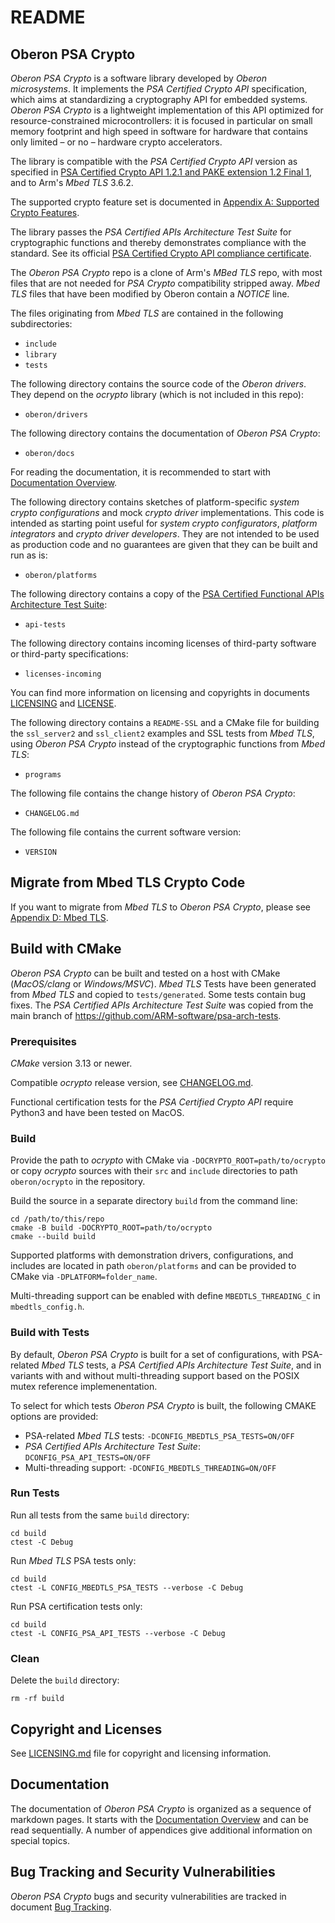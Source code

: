 # README

## Oberon PSA Crypto

_Oberon PSA Crypto_ is a software library developed by _Oberon microsystems_.
It implements the _PSA Certified Crypto API_ specification, which aims at
standardizing a cryptography API for embedded systems. _Oberon PSA Crypto_
is a lightweight implementation of this API optimized for resource-constrained
microcontrollers: it is focused in particular on small memory footprint and
high speed in software for hardware that contains only limited – or no –
hardware crypto accelerators.

The library is compatible with the _PSA Certified Crypto API_ version as
specified in
[PSA Certified Crypto API 1.2.1 and PAKE extension 1.2 Final 1](https://arm-software.github.io/psa-api/crypto/),
and to Arm's _Mbed TLS_ 3.6.2.

The supported crypto feature set is documented in
[Appendix A: Supported Crypto Features](oberon/docs/Appendix_A_Supported_Crypto_Features.md).

The library passes the _PSA Certified APIs Architecture Test Suite_ for
cryptographic functions and thereby demonstrates compliance with the standard.
See its official
[PSA Certified Crypto API compliance certificate](https://www.psacertified.org/products/oberon-psa-crypto/).

The _Oberon PSA Crypto_ repo is a clone of Arm's _MBed TLS_ repo, with most
files that are not needed for _PSA Crypto_ compatibility stripped away.
_Mbed TLS_ files that have been modified by Oberon contain a _NOTICE_ line.

The files originating from _Mbed TLS_ are contained in the following
subdirectories:

- `include`
- `library`
- `tests`

The following directory contains the source code of the _Oberon drivers_.
They depend on the _ocrypto_ library (which is not included in this repo):

- `oberon/drivers`

The following directory contains the documentation of _Oberon PSA Crypto_:

- `oberon/docs`

For reading the documentation, it is recommended to start with
[Documentation Overview](oberon/docs/Documentation_Overview.md).

The following directory contains sketches of platform-specific _system crypto
configurations_ and mock _crypto driver_ implementations. This code is intended
as starting point useful for _system crypto configurators_, _platform
integrators_ and _crypto driver developers_. They are not intended to be used as
production code and no guarantees are given that they can be built and run as is:

- `oberon/platforms`

The following directory contains a copy of the
[PSA Certified Functional APIs Architecture Test Suite](https://github.com/ARM-software/psa-arch-tests/tree/main/api-tests):

- `api-tests`

The following directory contains incoming licenses of third-party software or
third-party specifications:

- `licenses-incoming`

You can find more information on licensing and copyrights in documents
[LICENSING](LICENSING.md) and [LICENSE](LICENSE).

The following directory contains a `README-SSL` and a CMake file for building the
`ssl_server2` and `ssl_client2` examples and SSL tests from _Mbed TLS_, using
_Oberon PSA Crypto_ instead of the cryptographic functions from _Mbed TLS_:

- `programs`

The following file contains the change history of _Oberon PSA Crypto_:

- `CHANGELOG.md`

The following file contains the current software version:

- `VERSION`

## Migrate from Mbed TLS Crypto Code

 If you want to migrate from _Mbed TLS_ to _Oberon PSA Crypto_, please
 see
 [Appendix D: Mbed TLS](oberon/docs/Appendix_D_Mbed_TLS.md).

## Build with CMake

_Oberon PSA Crypto_ can be built and tested on a host with CMake (_MacOS/clang_
or _Windows/MSVC_). _Mbed TLS_ Tests have been generated from _Mbed TLS_
and copied to `tests/generated`. Some tests contain bug fixes. The _PSA Certified
APIs Architecture Test Suite_ was copied from the main branch of
<https://github.com/ARM-software/psa-arch-tests>.

### Prerequisites

_CMake_ version 3.13 or newer.

Compatible _ocrypto_ release version, see
[CHANGELOG.md](CHANGELOG.md).

Functional certification tests for the _PSA Certified Crypto API_ require Python3
and have been tested on MacOS.

### Build

Provide the path to _ocrypto_ with CMake via `-DOCRYPTO_ROOT=path/to/ocrypto`
or copy _ocrypto_ sources with their `src` and `include` directories to path
`oberon/ocrypto` in the repository.

Build the source in a separate directory `build` from the command line:

    cd /path/to/this/repo
    cmake -B build -DOCRYPTO_ROOT=path/to/ocrypto 
    cmake --build build

Supported platforms with demonstration drivers, configurations, and includes
are located in path `oberon/platforms` and can be provided to CMake via
`-DPLATFORM=folder_name`.

Multi-threading support can be enabled with define `MBEDTLS_THREADING_C` in
`mbedtls_config.h`.

### Build with Tests

By default, _Oberon PSA Crypto_ is built for a set of configurations, with
PSA-related _Mbed TLS_ tests, a _PSA Certified APIs Architecture Test Suite_,
and in variants with and without multi-threading support based on the POSIX
mutex reference implemenentation.

To select for which tests _Oberon PSA Crypto_ is built, the following CMAKE
options are provided:

- PSA-related _Mbed TLS_ tests: `-DCONFIG_MBEDTLS_PSA_TESTS=ON/OFF`
- _PSA Certified APIs Architecture Test Suite_: `DCONFIG_PSA_API_TESTS=ON/OFF`
- Multi-threading support: `-DCONFIG_MBEDTLS_THREADING=ON/OFF`

### Run Tests

Run all tests from the same `build` directory:

    cd build
    ctest -C Debug

Run _Mbed TLS_ PSA tests only:

    cd build
    ctest -L CONFIG_MBEDTLS_PSA_TESTS --verbose -C Debug

Run PSA certification tests only:

    cd build
    ctest -L CONFIG_PSA_API_TESTS --verbose -C Debug

### Clean

Delete the `build` directory:

    rm -rf build

## Copyright and Licenses

See
[LICENSING.md](LICENSING.md)
file for copyright and licensing information.

## Documentation

The documentation of _Oberon PSA Crypto_ is organized as a sequence of markdown
pages. It starts with the
[Documentation Overview](oberon/docs/Documentation_Overview.md)
and can be read sequentially. A number of appendices give additional information
on special topics.

## Bug Tracking and Security Vulnerabilities

_Oberon PSA Crypto_ bugs and security vulnerabilities are tracked in document
[Bug Tracking](oberon/docs/Appendix_E_Bug_Tracking.md).
